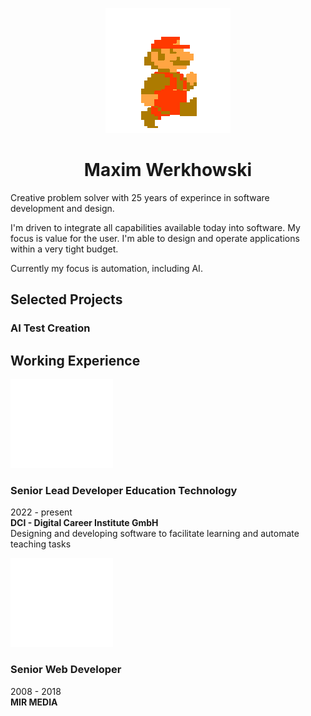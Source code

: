 <p align="center"><img src="assets/mario-walk.gif" /></p>

<h1 align="center">Maxim Werkhowski</h1>
Creative problem solver with 25 years of experince in software development and design.  

I'm driven to integrate all capabilities available today into software. My focus is value for the user. I'm able to design and operate applications within a very tight budget.  
  
Currently my focus is automation, including AI.

## Selected Projects


### AI Test Creation

## Working Experience
<img src="assets/dci.svg" />

### Senior Lead Developer Education Technology
  2022 - present  
  **DCI - Digital Career Institute GmbH**  
  Designing and developing software to facilitate learning and automate teaching tasks

<img src="assets/dci.svg" />

### Senior Web Developer
  2008 - 2018  
  **MIR MEDIA**  
  
